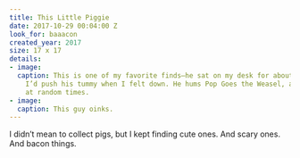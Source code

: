 ```yaml
---
title: This Little Piggie
date: 2017-10-29 00:04:00 Z
look_for: baaacon
created_year: 2017
size: 17 x 17
details:
- image: 
  caption: This is one of my favorite finds—he sat on my desk for about a year, and
    I’d push his tummy when I felt down. He hums Pop Goes the Weasel, and then farts
    at random times.
- image: 
  caption: This guy oinks.
---
```


I didn’t mean to collect pigs, but I kept finding cute ones. And scary ones. And bacon things.